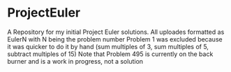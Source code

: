 # ProjectEuler
A Repository for my initial Project Euler solutions. All uploades formatted as EulerN with N being the problem number
Problem 1 was excluded because it was quicker to do it by hand (sum multiples of 3, sum multiples of 5, subtract multiples of 15) 
Note that Problem 495 is currently on the back burner and is a work in progress, not a solution
